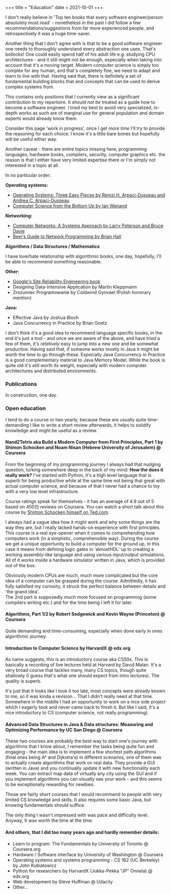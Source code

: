 +++
title = "Education"
date = 2021-10-01
+++

I don't really believe in 'Top ten books that every software engineer/person absolutely must read' - nonetheless in the past I did follow a few recommendations/suggestions from far more experienced people, and retrospectively it was a huge time-saver.

Another thing that I don't agree with is that to be a good software engineer one needs to thoroughly understand every abstraction one uses. That's bollocks! One could easily spend half of his adult life e.g. studying CPU architectures - and it still might not be enough, especially when taking into account that it's a moving target. Modern computer science is simply too complex for any human, and that's completely fine, we need to adapt and learn to live with that. Having said that, there is definitely a set of fundamental building blocks that  and concepts that can be used to derive complex systems from.

This contains only positions that I currently view as a significant contribution to my repertoire. It *should not be* treated as a guide how to become a software engineer.
I tried my best to avoid very specialized, in-depth works as such are of marginal use for general population and domain experts would already know them. 

Consider this page 'work in progress', once I get *more time* I'll try to provide the reasoning for each choice. I know it's a little bare bones but hopefully will be useful either way.

Another caveat - there are entire topics missing here, programming languages, hardware books, compilers, security, computer graphics etc. the reason is that I either have very limited expertise there or I'm simply not interested in a topic at all.

In no particular order:

**Operating systems:**
- [Operating Systems: Three Easy Pieces by Remzi H. Arpaci-Dusseau and Andrea C. Arpaci-Dusseau](https://pages.cs.wisc.edu/~remzi/OSTEP/)
- [Computer Science from the Bottom Up by Ian Wenand](https://www.bottomupcs.com/)

**Networking:**
- [Computer Networks: A Systems Approach by Larry Peterson and Bruce Davie](https://book.systemsapproach.org/index.html)
- [Beej's Guide to Network Programming by Brian Hall](https://beej.us/guide/bgnet/html/)

**Algorithms / Data Structures / Mathematics** 

I have love/hate relationship with algorithmic books, one day, hopefully, I'll be able to recommend something reasonable.

**Other:**
- [Google's Site Reliability Engineering book](https://sre.google/sre-book/table-of-contents/)
- Designing Data-Intensive Application by Martin Kleppmann
- Zrozumiec Programowanie by Coldwind Gynvael (Polish honorary mention)


**Java:**
- Effective Java by Joshua Bloch
- Java Concurrency in Practice by Brian Goetz

I don't think it's a good idea to recommend language specific books, in the end it's just a tool - and once we are aware of the above, and have tried a few of them, it's *relatively* easy to jump into a new one and be somewhat productive. Having said that, if someone works mostly in Java it might be worth the time to go through these. Especially Java Concurrency in Practice is a good complementary material to Java Memory Model. While the book is quite old it's still worth its weight, especially with modern computer architectures and distributed environments.

### Publications

In construction, one day.

### **Open education**

I tend to do a course or two yearly, because these are usually quite time-demanding I like to write a short review afterwards, it helps to solidify knowledge and might be useful as a review.

#### **Nand2Tetris aka Build a Modern Computer from First Principles, Part 1 by Shimon Schocken and Noam Nisan (Hebrew University of Jerusalem) @ Coursera**
From the beginning of my programming journey I always had that nudging question, lurking somewhere deep in the back of my mind: **How the does it really work?** I've started with Python, it's a high level language that is superb for being productive while at the same time not being that great with actual computer science, and because of that I never had a chance to toy with a very low level infrastructure.  

Course ratings speak for themselves - it has an average of 4.9 out of 5 based on 450(!) reviews on Coursera. You can watch a short talk about this course by [Shimon Schocken himself on Ted.com](https://www.ted.com/talks/shimon_schocken_the_self_organizing_computer_course).

I always had a vague idea how it might work and why some things are the way they are, but I really lacked hands-on experience with first principles. This course is a real eye-opener when it comes to comprehending how computers work (in a simplistic, comprehensible way). During the course we get a unique opportunity to build a computer for the ground up, in this case it means from defining logic gates in 'almostHDL' up to creating a working assembly-like language and using various input/output simulations. All of it works inside a hardware simulator written in Java, which is provided out of the box.  

Obviously modern CPUs are much, much more complicated but the core idea of a computer can be grasped during the course. Admittedly, it has fully satisfied my curiosity, it struck the perfect balance between details and 'the grand idea'.  
The 2nd part is supposedly much more focused on programming (some compilers writing etc.) and for the time being I left it for later.

#### **Algorithms, Part 1/2 by Robert Sedgewick and Kevin Wayne (Princeton) @ Coursera**

Quite demanding and time-consuming, especially when done early in ones algorithmic journey.

#### **Introduction to Computer Science by HarvardX @ edx.org**
As name suggests, this is an introductory course aka CS50x. This is basically a recording of live lectures held at Harvard by David Malan. It's a very broad course that tackles many, many CS topics, though quite shallowly (I guess that's what one should expect from intro lectures). The quality is superb.

It's just that it looks like I took it too late, most concepts were already known to me, so it was kinda a revision... That I didn't really need at that time. Somewhere in the middle I had an opportunity to work on a nice side project which I eagerly took and never came back to finish it. But like I said, it's a nice introductory to CS (computer science, not really programming).

#### **Advanced Data Structures in Java & Data structures: Measuring and Optimizing Performance by UC San Diego @ Coursera**
These two courses are probably the best way to start one's journey with algorithms that I know about, I remember the tasks being quite fun and engaging - the main idea is to implement a few shortest path algorithms (final ones being A* and Dijkstra's) in different scenarios, one of them was to actually create algorithms that work on real data. They provide a GUI (written in Java) and you continually update it with new functionality each week. You can extract map data of virtually any city using the GUI and if you implement algorithms you can visually see your work - and this seems to be exceptionally rewarding for newbies.

Those are fairly short courses that I would recommend to people with very limited CS knowledge and skills. It also requires some basic Java, but knowing fundamentals should suffice.

The only thing I wasn't impressed with was pace and difficulty level. Anyway, It was worth the time at the time.

#### **And others, that I did too many years ago and hardly remember details:**
* Learn to program: The Fundamentals by University of Toronto @ Coursera.org
* Hardware / Software interface by University of Washington @ Coursera
* Operating systems and systems programming - CS 162 (UC Berkeley) by John Kubiatowicz
* Python for researchers by HarvardX (Jukka-Pekka "JP" Onnela) @ edx.org
* Web development by Steve Huffman @ Udacity
* Other...

